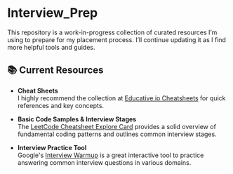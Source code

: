 # Interview_Prep

This repository is a work-in-progress collection of curated resources I’m using to prepare for my placement process. I’ll continue updating it as I find more helpful tools and guides.

## 📚 Current Resources

- **Cheat Sheets**  
  I highly recommend the collection at [Educative.io Cheatsheets](https://www.educative.io/cheatsheets) for quick references and key concepts.

- **Basic Code Samples & Interview Stages**  
  The [LeetCode Cheatsheet Explore Card](https://leetcode.com/explore/interview/card/cheatsheets/720/resources/4724/) provides a solid overview of fundamental coding patterns and outlines common interview stages.

- **Interview Practice Tool**  
  Google's [Interview Warmup](https://www.cloudskillsboost.google/interview_warmup/category) is a great interactive tool to practice answering common interview questions in various domains.
